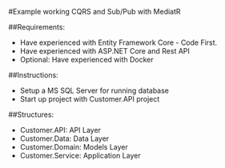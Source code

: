 #Example working CQRS and Sub/Pub with MediatR

##Requirements:

- Have experienced with Entity Framework Core - Code First.
- Have experienced with ASP.NET Core and Rest API
- Optional: Have experienced with Docker
  
##Instructions:
- Setup a MS SQL Server for running database
- Start up project with Customer.API project

##Structures:
- Customer.API: API Layer
- Customer.Data: Data Layer
- Customer.Domain: Models Layer
- Customer.Service: Application Layer